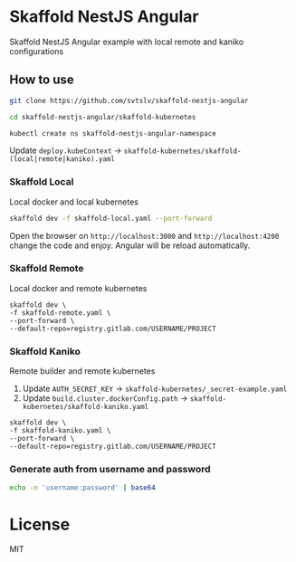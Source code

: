# Skaffold NestJS Angular

Skaffold NestJS Angular example with local remote and kaniko configurations

## How to use

```sh
git clone https://github.com/svtslv/skaffold-nestjs-angular
```

```sh
cd skaffold-nestjs-angular/skaffold-kubernetes
```

```sh
kubectl create ns skaffold-nestjs-angular-namespace
```

Update `deploy.kubeContext` -> `skaffold-kubernetes/skaffold-(local|remote|kaniko).yaml`

### Skaffold Local

Local docker and local kubernetes

```sh
skaffold dev -f skaffold-local.yaml --port-forward
```

Open the browser on `http://localhost:3000` and `http://localhost:4200` change the code and enjoy. Angular will be reload automatically.

### Skaffold Remote

Local docker and remote kubernetes

```
skaffold dev \
-f skaffold-remote.yaml \
--port-forward \
--default-repo=registry.gitlab.com/USERNAME/PROJECT
```

### Skaffold Kaniko

Remote builder and remote kubernetes

1. Update `AUTH_SECRET_KEY` -> `skaffold-kubernetes/_secret-example.yaml`
2. Update `build.cluster.dockerConfig.path` -> `skaffold-kubernetes/skaffold-kaniko.yaml`

```
skaffold dev \
-f skaffold-kaniko.yaml \
--port-forward \
--default-repo=registry.gitlab.com/USERNAME/PROJECT
```

### Generate auth from username and password

```sh
echo -n 'username:password' | base64
```

# License

MIT


